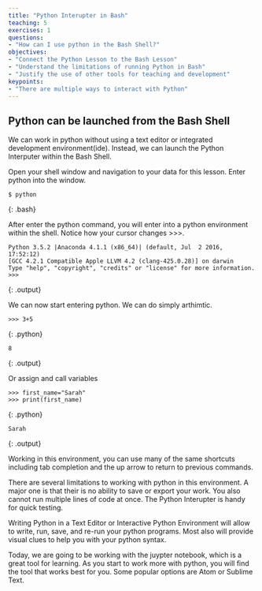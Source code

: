 ```yaml
---
title: "Python Interupter in Bash"
teaching: 5
exercises: 1
questions:
- "How can I use python in the Bash Shell?"
objectives:
- "Connect the Python Lesson to the Bash Lesson"
- "Understand the limitations of running Python in Bash"
- "Justify the use of other tools for teaching and development"
keypoints:
- "There are multiple ways to interact with Python"
---
```

## Python can be launched from the Bash Shell
We can work in python without using a text editor or integrated development environment(ide). Instead, we can launch the Python Interputer within the Bash Shell.

Open your shell window and navigation to your data for this lesson. Enter python into the window.

~~~
$ python
~~~
{: .bash}

After enter the python command, you will enter into a python environment within the shell. Notice how your cursor changes >>>.

~~~
Python 3.5.2 |Anaconda 4.1.1 (x86_64)| (default, Jul  2 2016, 17:52:12)
[GCC 4.2.1 Compatible Apple LLVM 4.2 (clang-425.0.28)] on darwin
Type "help", "copyright", "credits" or "license" for more information.
>>>
~~~
{: .output}

We can now start entering python. We can do simply arthimtic.

~~~
>>> 3+5
~~~
{: .python}

~~~
8
~~~
{: .output}

Or assign and call variables
~~~
>>> first_name="Sarah"
>>> print(first_name)
~~~
{: .python}

~~~
Sarah
~~~
{: .output}


Working in this environment, you can use many of the same shortcuts including tab completion and the up arrow to return to previous commands.

There are several limitations to working with python in this environment. A major one is that their is no ability to save or export your work. You also cannot run multiple lines of code at once. The Python Interupter is handy for quick testing. 

Writing Python in a Text Editor or Interactive Python Environment will allow to write, run, save, and re-run your python programs. Most also will provide visual clues to help you with your python syntax.

Today, we are going to be working with the juypter notebook, which is a great tool for learning. As you start to work more with python, you will find the tool that works best for you. Some popular options are Atom or Sublime Text.
